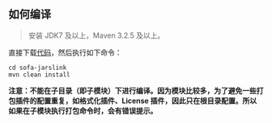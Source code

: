 ## 如何编译
> 安装 JDK7 及以上，Maven 3.2.5 及以上。

直接下载[代码](https://github.com/sofastack/jarslink)，然后执行如下命令：

```text
cd sofa-jarslink
mvn clean install
```

**注意：不能在子目录（即子模块）下进行编译。因为模块比较多，为了避免一些打包插件的配置重复，如格式化插件、License 插件，因此只在根目录配置。所以如果在子模块执行打包命令时，会有错误提示。**